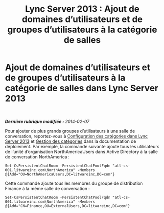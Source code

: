 ﻿---
title: 'Lync Server 2013 : Ajout de domaines d’utilisateurs et de groupes d’utilisateurs à la catégorie de salles'
TOCTitle: Ajout de domaines d’utilisateurs et de groupes d’utilisateurs à la catégorie de salles
ms:assetid: ee03f2cf-1c84-41c4-b524-d0729be33b8c
ms:mtpsurl: https://technet.microsoft.com/fr-fr/library/JJ215884(v=OCS.15)
ms:contentKeyID: 49299243
ms.date: 05/20/2016
mtps_version: v=OCS.15
ms.translationtype: HT
---

# Ajout de domaines d’utilisateurs et de groupes d’utilisateurs à la catégorie de salles dans Lync Server 2013

 

_**Dernière rubrique modifiée :** 2014-02-07_

Pour ajouter de plus grands groupes d’utilisateurs à une salle de conversation, reportez-vous à [Configuration des catégories dans Lync Server 2013](lync-server-2013-configure-categories.md) et [Gestion des catégories](manage-categories.md) dans la documentation de déploiement. Par exemple, la commande suivante ajoute tous les utilisateurs de l’unité d’organisation NorthAmericaUsers dans Active Directory à la salle de conversation NorthAmerica :

    Set-CsPersistentChatRoom -PersistentChatPoolFqdn "atl-cs-001.litwareinc.com\NorthAmerica" -Members @{Add="OU=NorthAmericaUsers,DC=litwareinc,DC=com"}

Cette commande ajoute tous les membres du groupe de distribution Finance à la même salle de conversation :

    Set-CsPersistentChatRoom -PersistentChatPoolFqdn "atl-cs-001.litwareinc.com\NorthAmerica" -Members @{Add="CN=Finance,OU=ExternalUsers,DC=litwareinc,DC=com"}

